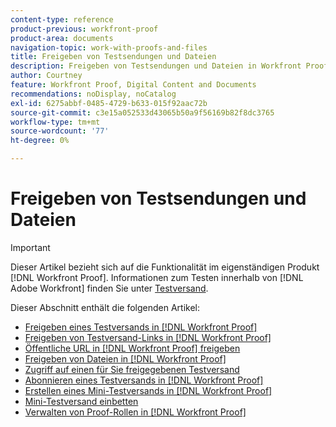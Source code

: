 ```yaml
---
content-type: reference
product-previous: workfront-proof
product-area: documents
navigation-topic: work-with-proofs-and-files
title: Freigeben von Testsendungen und Dateien
description: Freigeben von Testsendungen und Dateien in Workfront Proof.
author: Courtney
feature: Workfront Proof, Digital Content and Documents
recommendations: noDisplay, noCatalog
exl-id: 6275abbf-0485-4729-b633-015f92aac72b
source-git-commit: c3e15a052533d43065b50a9f56169b82f8dc3765
workflow-type: tm+mt
source-wordcount: '77'
ht-degree: 0%

---
```


# Freigeben von Testsendungen und Dateien

>[!IMPORTANT]
>
>Dieser Artikel bezieht sich auf die Funktionalität im eigenständigen Produkt [!DNL Workfront Proof]. Informationen zum Testen innerhalb von [!DNL Adobe Workfront] finden Sie unter [Testversand](../../../review-and-approve-work/proofing/proofing.md).

Dieser Abschnitt enthält die folgenden Artikel:

* [Freigeben eines Testversands in [!DNL Workfront Proof]](../../../workfront-proof/wp-work-proofsfiles/share-proofs-and-files/share-proof.md)
* [Freigeben von Testversand-Links in [!DNL Workfront Proof]](../../../workfront-proof/wp-work-proofsfiles/share-proofs-and-files/share-proof-links.md)
* [Öffentliche URL in  [!DNL Workfront Proof] freigeben](../../../workfront-proof/wp-work-proofsfiles/share-proofs-and-files/share-public-url.md)
* [Freigeben von Dateien in  [!DNL Workfront Proof]](../../../workfront-proof/wp-work-proofsfiles/share-proofs-and-files/share-files.md)
* [Zugriff auf einen für Sie freigegebenen Testversand](../../../workfront-proof/wp-work-proofsfiles/share-proofs-and-files/access-proofs-shared-with-you.md)
* [Abonnieren eines Testversands in [!DNL Workfront Proof]](../../../workfront-proof/wp-work-proofsfiles/share-proofs-and-files/subscribe-to-proof.md)
* [Erstellen eines Mini-Testversands in [!DNL Workfront Proof]](../../../workfront-proof/wp-work-proofsfiles/share-proofs-and-files/create-mini-proof.md)
* [Mini-Testversand einbetten](../../../workfront-proof/wp-work-proofsfiles/share-proofs-and-files/embed-mini-proof.md)
* [Verwalten von Proof-Rollen in  [!DNL Workfront Proof]](../../../workfront-proof/wp-work-proofsfiles/share-proofs-and-files/manage-proof-roles.md)
